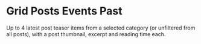 # Grid Posts Events Past

Up to 4 latest post teaser items from a selected category (or unfiltered from all posts), with a post thumbnail, excerpt and reading time each.
